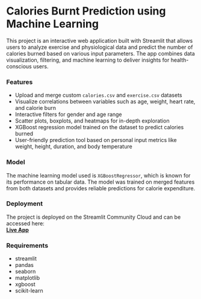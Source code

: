 # Calories Burnt Prediction using Machine Learning

This project is an interactive web application built with Streamlit that allows users to analyze exercise and physiological data and predict the number of calories burned based on various input parameters. The app combines data visualization, filtering, and machine learning to deliver insights for health-conscious users.

### Features

- Upload and merge custom `calories.csv` and `exercise.csv` datasets
- Visualize correlations between variables such as age, weight, heart rate, and calorie burn
- Interactive filters for gender and age range
- Scatter plots, boxplots, and heatmaps for in-depth exploration
- XGBoost regression model trained on the dataset to predict calories burned
- User-friendly prediction tool based on personal input metrics like weight, height, duration, and body temperature

### Model

The machine learning model used is `XGBoostRegressor`, which is known for its performance on tabular data. The model was trained on merged features from both datasets and provides reliable predictions for calorie expenditure.

### Deployment

The project is deployed on the Streamlit Community Cloud and can be accessed here:  
**[Live App](https://calories-burnt-prediction-using-ml-syd5xygappmmndzm8oatlh.streamlit.app/)**

### Requirements

- streamlit  
- pandas  
- seaborn  
- matplotlib  
- xgboost  
- scikit-learn
